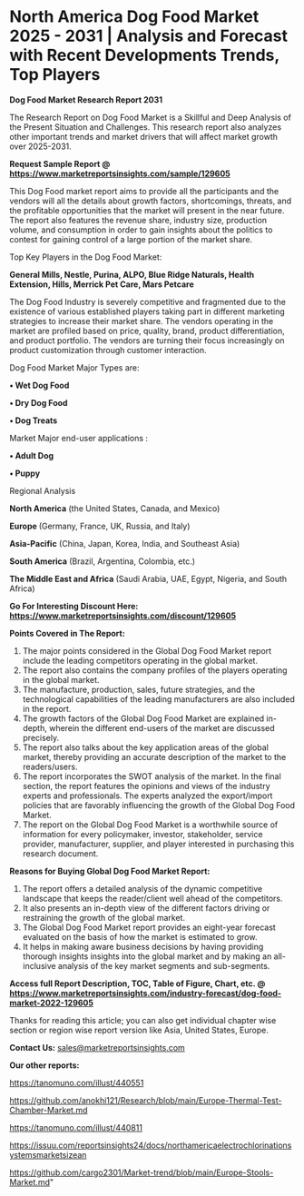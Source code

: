 # North America Dog Food Market 2025 - 2031 | Analysis and Forecast with Recent Developments Trends, Top Players

<strong>Dog Food Market Research Report 2031</strong>

The Research Report on Dog Food Market is a Skillful and Deep Analysis of the Present Situation and Challenges. This research report also analyzes other important trends and market drivers that will affect market growth over 2025-2031.

<strong>Request Sample Report @ <a href=https://www.marketreportsinsights.com/sample/129605>https://www.marketreportsinsights.com/sample/129605</a></strong>

This Dog Food market report aims to provide all the participants and the vendors will all the details about growth factors, shortcomings, threats, and the profitable opportunities that the market will present in the near future. The report also features the revenue share, industry size, production volume, and consumption in order to gain insights about the politics to contest for gaining control of a large portion of the market share.

Top Key Players in the Dog Food Market:

<strong>General Mills, Nestle, Purina, ALPO, Blue Ridge Naturals, Health Extension, Hills, Merrick Pet Care, Mars Petcare</strong>

The Dog Food Industry is severely competitive and fragmented due to the existence of various established players taking part in different marketing strategies to increase their market share. The vendors operating in the market are profiled based on price, quality, brand, product differentiation, and product portfolio. The vendors are turning their focus increasingly on product customization through customer interaction.

Dog Food Market Major Types are:

<strong>• Wet Dog Food

• Dry Dog Food

• Dog Treats</strong>

Market Major end-user applications :

<strong>• Adult Dog

• Puppy</strong>

Regional Analysis

</u><strong><b>North America</b></strong> (the United States, Canada, and Mexico)

<strong><b>Europe </b></strong>(Germany, France, UK, Russia, and Italy)

<strong><b>Asia-Pacific</b></strong> (China, Japan, Korea, India, and Southeast Asia)

<strong><b>South America</b></strong> (Brazil, Argentina, Colombia, etc.)

<strong><b>The Middle East and Africa</b></strong> (Saudi Arabia, UAE, Egypt, Nigeria, and South Africa)

<strong>Go For Interesting Discount Here: <a href=https://www.marketreportsinsights.com/discount/129605>https://www.marketreportsinsights.com/discount/129605</a></strong>

<strong>Points Covered in The Report:</strong>
<ol>
  <li>The major points considered in the Global Dog Food Market report include the leading competitors operating in the global market.</li>
  <li>The report also contains the company profiles of the players operating in the global market.</li>
  <li>The manufacture, production, sales, future strategies, and the technological capabilities of the leading manufacturers are also included in the report.</li>
  <li>The growth factors of the Global Dog Food Market are explained in-depth, wherein the different end-users of the market are discussed precisely.</li>
  <li>The report also talks about the key application areas of the global market, thereby providing an accurate description of the market to the readers/users.</li>
  <li>The report incorporates the SWOT analysis of the market. In the final section, the report features the opinions and views of the industry experts and professionals. The experts analyzed the export/import policies that are favorably influencing the growth of the Global Dog Food Market.</li>
  <li>The report on the Global Dog Food Market is a worthwhile source of information for every policymaker, investor, stakeholder, service provider, manufacturer, supplier, and player interested in purchasing this research document.</li>
</ol>
<strong>Reasons for Buying Global Dog Food Market Report:</strong>

<ol>
  <li>The report offers a detailed analysis of the dynamic competitive landscape that keeps the reader/client well ahead of the competitors.</li>
  <li>It also presents an in-depth view of the different factors driving or restraining the growth of the global market.</li>
  <li>The Global Dog Food Market report provides an eight-year forecast evaluated on the basis of how the market is estimated to grow.</li>
  <li>It helps in making aware business decisions by having providing thorough insights insights into the global market and by making an all-inclusive analysis of the key market segments and sub-segments.</li>
</ol>
<strong>Access full Report Description, TOC, Table of Figure, Chart, etc. @ <a href=https://www.marketreportsinsights.com/industry-forecast/dog-food-market-2022-129605>https://www.marketreportsinsights.com/industry-forecast/dog-food-market-2022-129605</a></strong>


Thanks for reading this article; you can also get individual chapter wise section or region wise report version like Asia, United States, Europe.

<strong>Contact Us:</strong>
sales@marketreportsinsights.com

<strong>Our other reports:</strong>

<a href=https://tanomuno.com/illust/440551>https://tanomuno.com/illust/440551</a>

<a href=https://github.com/anokhi121/Research/blob/main/Europe-Thermal-Test-Chamber-Market.md>https://github.com/anokhi121/Research/blob/main/Europe-Thermal-Test-Chamber-Market.md</a>

<a href=https://tanomuno.com/illust/440811>https://tanomuno.com/illust/440811</a>

<a href=https://issuu.com/reportsinsights24/docs/northamericaelectrochlorinationsystemsmarketsizean>https://issuu.com/reportsinsights24/docs/northamericaelectrochlorinationsystemsmarketsizean</a>

<a href=https://github.com/cargo2301/Market-trend/blob/main/Europe-Stools-Market.md>https://github.com/cargo2301/Market-trend/blob/main/Europe-Stools-Market.md</a>"
